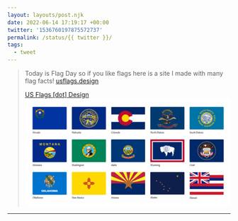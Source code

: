 ```yaml
---
layout: layouts/post.njk
date: 2022-06-14 17:19:17 +00:00
twitter: '1536760197875572737'
permalink: /status/{{ twitter }}/
tags: 
  - tweet
---
```


> Today is Flag Day so if you like flags here is a site I made with many flag facts! [usflags.design](https://usflags.design/)
> 
> [<span>US Flags [dot] Design</span> ![state flags](/img/usflags-og.jpg)](https://usflags.design/)

---
